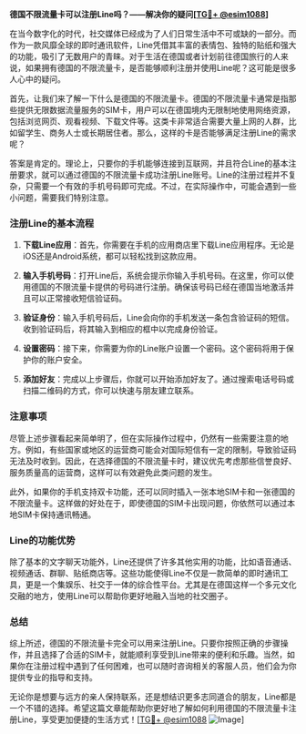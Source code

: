 **德国不限流量卡可以注册Line吗？——解决你的疑问[[TG💪+ @esim1088](https://t.me/s/esim1088)]**

在当今数字化的时代，社交媒体已经成为了人们日常生活中不可或缺的一部分。而作为一款风靡全球的即时通讯软件，Line凭借其丰富的表情包、独特的贴纸和强大的功能，吸引了无数用户的青睐。对于生活在德国或者计划前往德国旅行的人来说，如果拥有德国的不限流量卡，是否能够顺利注册并使用Line呢？这可能是很多人心中的疑问。

首先，让我们来了解一下什么是德国的不限流量卡。德国的不限流量卡通常是指那些提供无限数据流量服务的SIM卡，用户可以在德国境内无限制地使用网络资源，包括浏览网页、观看视频、下载文件等。这类卡非常适合需要大量上网的人群，比如留学生、商务人士或长期居住者。那么，这样的卡是否能够满足注册Line的需求呢？

答案是肯定的。理论上，只要你的手机能够连接到互联网，并且符合Line的基本注册要求，就可以通过德国的不限流量卡成功注册Line账号。Line的注册过程并不复杂，只需要一个有效的手机号码即可完成。不过，在实际操作中，可能会遇到一些小问题，需要我们特别注意。

### 注册Line的基本流程

1. **下载Line应用**：首先，你需要在手机的应用商店里下载Line应用程序。无论是iOS还是Android系统，都可以轻松找到这款应用。

2. **输入手机号码**：打开Line后，系统会提示你输入手机号码。在这里，你可以使用德国的不限流量卡提供的号码进行注册。确保该号码已经在德国当地激活并且可以正常接收短信验证码。

3. **验证身份**：输入手机号码后，Line会向你的手机发送一条包含验证码的短信。收到验证码后，将其输入到相应的框中以完成身份验证。

4. **设置密码**：接下来，你需要为你的Line账户设置一个密码。这个密码将用于保护你的账户安全。

5. **添加好友**：完成以上步骤后，你就可以开始添加好友了。通过搜索电话号码或扫描二维码的方式，你可以快速与朋友建立联系。

### 注意事项

尽管上述步骤看起来简单明了，但在实际操作过程中，仍然有一些需要注意的地方。例如，有些国家或地区的运营商可能会对国际短信有一定的限制，导致验证码无法及时收到。因此，在选择德国的不限流量卡时，建议优先考虑那些信誉良好、服务质量高的运营商，这样可以有效避免此类问题的发生。

此外，如果你的手机支持双卡功能，还可以同时插入一张本地SIM卡和一张德国的不限流量卡。这样做的好处在于，即使德国的SIM卡出现问题，你依然可以通过本地SIM卡保持通讯畅通。

### Line的功能优势

除了基本的文字聊天功能外，Line还提供了许多其他实用的功能，比如语音通话、视频通话、群聊、贴纸商店等。这些功能使得Line不仅是一款简单的即时通讯工具，更是一个集娱乐、社交于一体的综合性平台。尤其是在德国这样一个多元文化交融的地方，使用Line可以帮助你更好地融入当地的社交圈子。

### 总结

综上所述，德国的不限流量卡完全可以用来注册Line。只要你按照正确的步骤操作，并且选择了合适的SIM卡，就能顺利享受到Line带来的便利和乐趣。当然，如果你在注册过程中遇到了任何困难，也可以随时咨询相关的客服人员，他们会为你提供专业的指导和支持。

无论你是想要与远方的亲人保持联系，还是想结识更多志同道合的朋友，Line都是一个不错的选择。希望这篇文章能帮助你更好地了解如何利用德国的不限流量卡注册Line，享受更加便捷的生活方式！[[TG💪+ @esim1088](https://t.me/s/esim1088) ![Image](https://i.postimg.cc/4NQfJmqS/Snipaste-2025-05-13-00-14-12.png)]